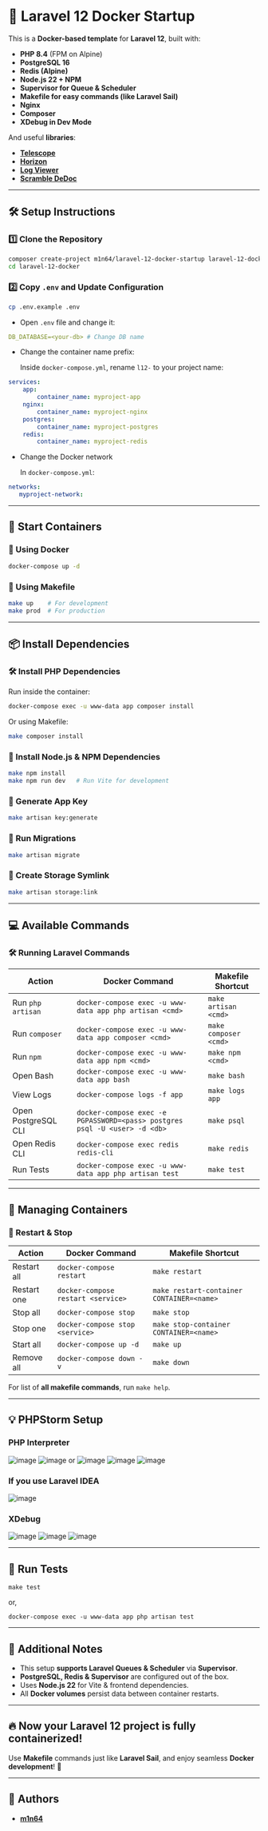 # 🚀 Laravel 12 Docker Startup

This is a **Docker-based template** for **Laravel 12**, built with:
- **PHP 8.4** (FPM on Alpine)
- **PostgreSQL 16**
- **Redis (Alpine)**
- **Node.js 22 + NPM**
- **Supervisor for Queue & Scheduler**
- **Makefile for easy commands (like Laravel Sail)**
- **Nginx**
- **Composer**
- **XDebug in Dev Mode**

And useful **libraries**:
- **[Telescope](https://laravel.com/docs/12.x/telescope)**
- **[Horizon](https://laravel.com/docs/11.x/horizon)**
- **[Log Viewer](https://log-viewer.opcodes.io/docs/3.x/install)**
- **[Scramble DeDoc](https://scramble.dedoc.co/installation)**

---

## **🛠 Setup Instructions**
### 1️⃣ Clone the Repository
```sh
composer create-project m1n64/laravel-12-docker-startup laravel-12-docker
cd laravel-12-docker
```
### 2️⃣ Copy `.env` and Update Configuration
```sh
cp .env.example .env
```
- Open `.env` file and change it:
```yaml
DB_DATABASE=<your-db> # Change DB name
```
- Change the container name prefix:

  Inside `docker-compose.yml`, rename `l12-` to your project name:
```yaml
services:
    app:
        container_name: myproject-app
    nginx:
        container_name: myproject-nginx
    postgres:
        container_name: myproject-postgres
    redis:
        container_name: myproject-redis
```
- Change the Docker network

  In `docker-compose.yml`:
```yaml
networks:
   myproject-network:
```

---

## 🚀 Start Containers
### 🔹 Using Docker
```sh
docker-compose up -d
```
### 🔹 Using Makefile
```sh
make up    # For development
make prod  # For production
```

--- 

## 📦 Install Dependencies
### 🛠 Install PHP Dependencies

Run inside the container:
```sh
docker-compose exec -u www-data app composer install
```

Or using Makefile:
```sh
make composer install
```

### 🎸 Install Node.js & NPM Dependencies
```sh
make npm install
make npm run dev   # Run Vite for development
```

### 🔑 Generate App Key
```sh
make artisan key:generate
```

### 📜 Run Migrations
```sh
make artisan migrate
```

### 🔗 Create Storage Symlink
```sh
make artisan storage:link
```

---

## 💻 Available Commands
### 🛠 Running Laravel Commands

| Action              | Docker Command                                                             | Makefile Shortcut     |
|---------------------|----------------------------------------------------------------------------|-----------------------|
| Run `php artisan`   | `docker-compose exec -u www-data app php artisan <cmd>`                    | `make artisan <cmd>`  |
| Run `composer`      | `docker-compose exec -u www-data app composer <cmd>`                       | `make composer <cmd>` |
| Run `npm`           | `docker-compose exec -u www-data app npm <cmd>`                            | `make npm <cmd>`      |
| Open Bash           | `docker-compose exec -u www-data app bash`                                 | `make bash`           | 
| View Logs           | `docker-compose logs -f app`                                               | `make logs app`       | 
| Open PostgreSQL CLI | `docker-compose exec -e PGPASSWORD=<pass> postgres psql -U <user> -d <db>` | `make psql`           | 
| Open Redis CLI      | `docker-compose exec redis redis-cli`                                      | `make redis`          | 
| Run Tests           | `docker-compose exec -u www-data app php artisan test`                     | `make test`           | 

---

## 🛑 Managing Containers
### 🔄 Restart & Stop
| Action      | Docker Command                     | Makefile Shortcut                         |
|-------------|------------------------------------|-------------------------------------------|
| Restart all | `docker-compose restart`           | `make restart`                            |
| Restart one | `docker-compose restart <service>` | `make restart-container CONTAINER=<name>` | 
| Stop all    | `docker-compose stop`              | `make stop`                               |
| Stop one    | `docker-compose stop <service>`    | `make stop-container CONTAINER=<name>`    |
| Start all   | `docker-compose up -d`             | `make up`                                 |
| Remove all  | `docker-compose down -v`           | `make down`                               |


For list of **all makefile commands**, run `make help`. 

---

## **💡 PHPStorm Setup**

### PHP Interpreter

![image](https://github.com/user-attachments/assets/c19edc0a-e5ce-4905-8324-be4c7adbdbc1)
![image](https://github.com/user-attachments/assets/53cdc2a1-c878-4818-b0c2-ed04afb18c61) or ![image](https://github.com/user-attachments/assets/2c59cadb-b74e-4e53-9fc7-e759016dd9d7)
![image](https://github.com/user-attachments/assets/804cbdc4-058c-4e04-ad8c-a8304b090a8e)
![image](https://github.com/user-attachments/assets/bfd327e3-06f3-4f3c-9475-45bb58392cf1)

### If you use Laravel IDEA

![image](https://github.com/user-attachments/assets/50c0f082-58d4-496d-8439-5b549e04e056)

### XDebug

![image](https://github.com/user-attachments/assets/d14ff2fb-359c-4a5e-8739-be4a63ecfe9b)
![image](https://github.com/user-attachments/assets/718cde26-37ac-42e4-91b7-319b6402a6e3)
![image](https://github.com/user-attachments/assets/2469193b-cd63-4f43-99fb-04616c3dbd8d)

---

## **🧪 Run Tests**
```shell
make test
```
or, 
```shell
docker-compose exec -u www-data app php artisan test
```

---

## 📜 Additional Notes
- This setup **supports Laravel Queues & Scheduler** via **Supervisor**. 
- **PostgreSQL, Redis & Supervisor** are configured out of the box.
- Uses **Node.js 22** for Vite & frontend dependencies.
- All **Docker volumes** persist data between container restarts.

---

## 🔥 Now your Laravel 12 project is fully containerized! 
Use **Makefile** commands just like **Laravel Sail**, and enjoy seamless **Docker development**! 🚀

---


## 🤖 Authors
- [**m1n64**](https://github.com/m1n64)

